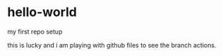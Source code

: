 # hello-world
my first repo setup


this is lucky and i am playing with github files to see the branch actions.

